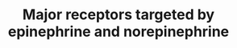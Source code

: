 ---
annotations:
- id: PW:0000791
  parent: signaling pathway
  type: Pathway Ontology
  value: norepinephrine signaling pathway
- id: PW:0000790
  parent: signaling pathway
  type: Pathway Ontology
  value: epinephrine signaling pathway
- id: PW:0000002
  parent: classic metabolic pathway
  type: Pathway Ontology
  value: classic metabolic pathway
authors:
- Chris
- Egonw
- Fehrhart
- DeSl
- AlexanderPico
- Khanspers
- Finterly
citedin:
- link: PMC9154116
  title: Target and drug predictions for SARS-CoV-2 infection in hepatocellular carcinoma
    patients (2022)
- link: PMC7931240
  title: Gene expression profile of human follicle dermal papilla cells in response
    to Camellia japonica phytoplacenta extract (2021)
communities: []
description: The physiologic "fear" response is associated with the signaling activity
  of adrenergic receptors stimulated by epinephrine/norepinephrine.
last-edited: 2023-12-04
ndex: 379591dd-8b6c-11eb-9e72-0ac135e8bacf
organisms:
- Homo sapiens
redirect_from:
- /index.php/Pathway:WP4589
- /instance/WP4589
- /instance/WP4589_r127758
revision: r127758
schema-jsonld:
- '@context': https://schema.org/
  '@id': https://wikipathways.github.io/pathways/WP4589.html
  '@type': Dataset
  creator:
    '@type': Organization
    name: WikiPathways
  description: The physiologic "fear" response is associated with the signaling activity
    of adrenergic receptors stimulated by epinephrine/norepinephrine.
  keywords:
  - AC
  - ADCY1
  - ADCY10
  - ADCY2
  - ADCY3
  - ADCY4
  - ADCY5
  - ADCY6
  - ADCY7
  - ADCY8
  - ADCY9
  - ATP
  - DAG
  - Epinephrine
  - PKA
  - PKC
  - Serine
  - Threonine
  - cAMP
  - calcium
  - pyro-phosphate
  - α1A receptor
  - α1B receptor
  - α1D receptor
  - α2A receptor
  - α2B receptor
  - α2C receptor
  - β1 receptor
  - β2 receptor
  license: CC0
  name: Major receptors targeted by epinephrine and norepinephrine
seo: CreativeWork
title: Major receptors targeted by epinephrine and norepinephrine
wpid: WP4589
---